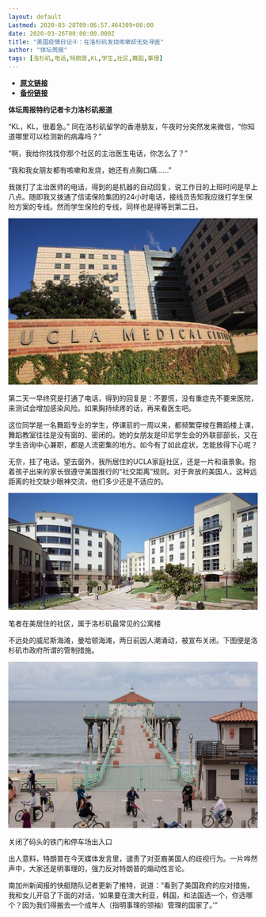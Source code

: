 ```yaml
---
layout: default
Lastmod: 2020-03-28T09:06:57.464309+00:00
date: 2020-03-26T00:00:00.000Z
title: "美国疫情日记④：在洛杉矶发烧咳嗽却无处寻医"
author: "体坛周报"
tags: [洛杉矶,电话,特朗普,KL,学生,社区,舞蹈,事理]
---
```


* [**原文链接**](http://www.titan24.com/publish/app/data/2020/03/26/311281/os_news.html)
* [**备份链接**](http://archive.ph/zsV46)


**体坛周报特约记者卡力洛杉矶报道**  

“KL，KL，很着急。” 同在洛杉矶留学的香港朋友，午夜时分突然发来微信，“你知道哪里可以检测新的病毒吗？”

“啊，我给你找找你那个社区的主治医生电话，你怎么了？”

“我和我女朋友都有咳嗽和发烧，她还有点胸口痛……”

我拨打了主治医师的电话，得到的是机器的自动回复，说工作日的上班时间是早上八点。随即我又拨通了信诺保险集团的24小时电话，接线员告知我应拨打学生保险方案的专线。然而学生保险的专线，同样也是得等到第二日。

![1502192008212700.jpg](/images/post/3ba22c9d02144d7b571ea31eb3f4ab8a.jpg@!img01)

第二天一早终究是打通了电话，得到的回复是：不要慌，没有重症先不要来医院，来测试会增加感染风险。如果胸持续疼的话，再来看医生吧。  

这位同学是一名舞蹈专业的学生，停课前的一周以来，都频繁穿梭在舞蹈楼上课，舞蹈教室往往是没有窗的、密闭的。她的女朋友是印尼学生会的外联部部长，又在学生咨询中心兼职，都是人流密集的地方。如今有了如此症状，怎能放得下心呢？

无奈，挂了电话。望去窗外，我所居住的UCLA家庭社区，还是一片和谐景象。抱着孩子出来的家长很遵守美国推行的“社交距离”规则。对于奔放的美国人，这种远距离的社交缺少眼神交流，他们多少还是不适应的。 

![1585201826148038366.jpg](/images/post/a0b00d805c64eefb071844aceae6a2e0.jpg)

笔者在美居住的社区，属于洛杉矶最常见的公寓楼

不远处的威尼斯海滩，曼哈顿海滩，两日前因人潮涌动，被宣布关闭。下图便是洛杉矶市政府所谓的管制措施。

![1585201853890054383.jpg](/images/post/072005541d33474a2adeed83586d32e0.jpg)

关闭了码头的铁门和停车场出入口

出人意料，特朗普在今天媒体发言里，谴责了对亚裔美国人的歧视行为。一片哗然声中，大家还是明事理的，强力反对特朗普的煽动性言论。

南加州新闻报的快艇随队记者更新了推特，说道：“看到了美国政府的应对措施，我和女儿开启了下面的对话，‘如果要在澳大利亚，韩国，和法国选一个，你选哪个？因为我们得搬去一个成年人（指明事理的领袖）管理的国家了。’”

